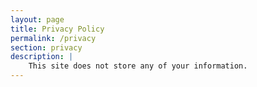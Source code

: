 ```yaml
---
layout: page
title: Privacy Policy
permalink: /privacy
section: privacy
description: | 
    This site does not store any of your information.
---
```

